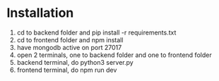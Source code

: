 # Installation

1. cd to backend folder and pip install -r requirements.txt
2. cd to frontend folder and npm install
3. have mongodb active on port 27017
4. open 2 terminals, one to backend folder and one to frontend folder
5. backend terminal, do python3 server.py
6. frontend terminal, do npm run dev
